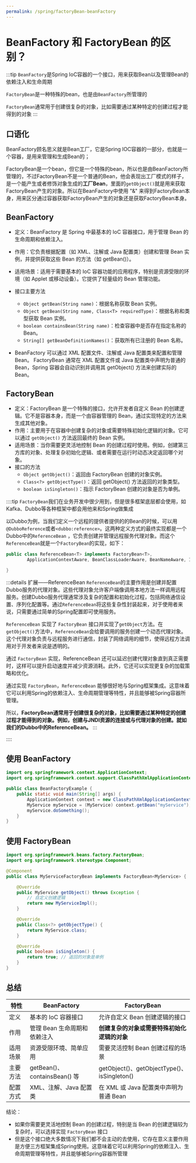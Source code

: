 ```yaml
---
permalink: /spring/factoryBean-beanFactory
---
```


# BeanFactory 和 FactoryBean 的区别？

:::tip
`BeanFactory`是Spring IoC容器的一个接口，用来获取Bean以及管理Bean的依赖注入和生命周期

`FactoryBean`是一种特殊的bean，也是由`BeanFactory`所管理的

`FactoryBean`通常用于创建很复杂的对象，比如需要通过某种特定的创建过程才能得到的对象
:::

## 口语化

BeanFactory顾名思义就是Bean工厂，它是Spring IOC容器的一部分，也就是一个容器，是用来管理和生成Bean的；

FactoryBean是一个bean，但它是一个特殊的bean，所以也是由BeanFactory所管理的，不过FactoryBean不是一个普通的Bean，他会表现出工厂模式的样子，是一个能产生或者修饰对象生成的**工厂Bean**，里面的`getObject()`就是用来获取FactoryBean产生的对象。所以在BeanFactory中使用 "&" 来得到FactoryBean本身，用来区分通过容器获取FactoryBean产生的对象还是获取FactoryBean本身。

## BeanFactory

-   定义：BeanFactory 是 Spring 中最基本的 IoC 容器接口，用于管理 Bean 的生命周期和依赖注入。
-   作用：它负责根据配置（如 XML、注解或 Java 配置类）创建和管理 Bean 实例，并提供获取这些 Bean 的方法（如 getBean()）。

-   适用场景：适用于需要基本的 IoC 容器功能的应用程序，特别是资源受限的环境（如 Applet 或移动设备）。它提供了轻量级的 Bean 管理功能。
-   接口主要方法
    -   `Object getBean(String name)`：根据名称获取 Bean 实例。
    -   `Object getBean(String name, Class<T> requiredType)`：根据名称和类型获取 Bean 实例。
    -   `boolean containsBean(String name)`：检查容器中是否存在指定名称的 Bean。
    -   `String[] getBeanDefinitionNames()`：获取所有已注册的 Bean 名称。
-   BeanFactory
    可以通过 XML 配置文件、注解或 Java 配置类来配置和管理 Bean。
    FactoryBean
    通常在 XML 配置文件或 Java 配置类中声明为普通的 Bean，Spring 容器会自动识别并调用其 getObject() 方法来创建实际的 Bean。

## FactoryBean

-   定义：FactoryBean 是一个特殊的接口，允许开发者自定义 Bean 的创建逻辑。它不是容器本身，而是一个由容器管理的 Bean，通过实现特定的方法来生成其他对象。
-   作用：主要用于在容器中创建复杂的对象或需要特殊初始化逻辑的对象。它可以通过 `getObject()` 方法返回最终的 Bean 实例。
-   适用场景：当你需要更灵活地控制 Bean 的创建过程时使用。例如，创建第三方库的对象、处理复杂初始化逻辑、或者需要在运行时动态决定返回哪个对象。
-   接口的方法
    -   `Object getObject()`：返回由 FactoryBean 创建的对象实例。
    -   `Class<?> getObjectType()`：返回 getObject() 方法返回的对象类型。
    -   `boolean isSingleton()`：指示 FactoryBean 创建的对象是否为单例。

::::tip
`FactoryBean`我们在业务开发中很少用到，但是很多框架底层都会使用，如Kafka、Dubbo等各种框架中都会用他来和Spring做集成

以Dubbo为例，当我们定义一个远程的提供者提供的的Bean的时候，可以用`@DubboReference`或者`<dubbo:reference>`。这两种定义方式的最终实现都是一个Dubbo中的`ReferenceBean` ，它负责创建并管理远程服务代理对象。而这个`ReferenceBean`就是一个`FactoryBean`的实现，如下：

```java
public class ReferenceBean<T> implements FactoryBean<T>,
        ApplicationContextAware, BeanClassLoaderAware, BeanNameAware, InitializingBean, DisposableBean {

}
```

:::details 扩展——ReferenceBean
`ReferenceBean`的主要作用是创建并配置Dubbo服务的代理对象。这些代理对象允许客户端像调用本地方法一样调用远程服务。创建Dubbo服务代理通常涉及复杂的配置和初始化过程，包括网络通信设置、序列化配置等。通过`ReferenceBean`将这些复杂性封装起来，对于使用者来说，只需要通过简单的Spring配置即可使用服务。

`ReferenceBean` 实现了 `FactoryBean` 接口并实现了`getObject`方法。在`getObject()`方法中，`ReferenceBean`会给要调用的服务创建一个动态代理对象。这个代理对象负责与远程服务进行通信，封装了网络调用的细节，使得远程方法调用对于开发者来说是透明的。

通过 `FactoryBean` 实现，ReferenceBean 还可以延迟创建代理对象直到真正需要时，这样可以提升启动速度并减少资源消耗。此外，它还可以实现更复杂的加载策略和优化。

通过实现 `FactoryBean`，`ReferenceBean` 能够很好地与Spring框架集成。这意味着它可以利用Spring的依赖注入、生命周期管理等特性，并且能够被Spring容器所管理。

所以，**FactoryBean通常用于创建很复杂的对象，比如需要通过某种特定的创建过程才能得到的对象。例如，创建与JNDI资源的连接或与代理对象的创建。就如我们的Dubbo中的ReferenceBean。**
:::

::::

## 使用 BeanFactory

```java
import org.springframework.context.ApplicationContext;
import org.springframework.context.support.ClassPathXmlApplicationContext;

public class BeanFactoryExample {
    public static void main(String[] args) {
        ApplicationContext context = new ClassPathXmlApplicationContext("beans.xml");
        MyService myService = (MyService) context.getBean("myService");
        myService.doSomething();
    }
}
```

## 使用 FactoryBean

```java
import org.springframework.beans.factory.FactoryBean;
import org.springframework.stereotype.Component;

@Component
public class MyServiceFactoryBean implements FactoryBean<MyService> {

    @Override
    public MyService getObject() throws Exception {
        // 自定义创建逻辑
        return new MyServiceImpl();
    }

    @Override
    public Class<?> getObjectType() {
        return MyService.class;
    }

    @Override
    public boolean isSingleton() {
        return true; // 返回的对象是单例
    }
}
```

## 总结

| 特性     | BeanFactory                  | FactoryBean                                 |
| -------- | ---------------------------- | ------------------------------------------- |
| 定义     | 基本的 IoC 容器接口          | 允许自定义 Bean 创建逻辑的接口              |
| 作用     | 管理 Bean 生命周期和依赖注入 | **创建复杂的对象或需要特殊初始化逻辑的对象**    |
| 适用场景 | 资源受限环境、简单应用       | 需要灵活控制 Bean 创建过程的场景            |
| 主要方法 | getBean()、containsBean() 等 | getObject()、getObjectType()、isSingleton() |
| 配置方式 | XML、注解、Java 配置类       | 在 XML 或 Java 配置类中声明为普通 Bean      |

结论：

- 如果你需要更灵活地控制 Bean 的创建过程，特别是当 Bean 的创建逻辑较为复杂时，可以选择实现 `FactoryBean` 接口
- 但是这个接口绝大多数情况下我们都不会主动的去使用，它存在意义主要作用是方便三方框架集成Spring使用。这意味着它可以利用Spring的依赖注入、生命周期管理等特性，并且能够被Spring容器所管理
